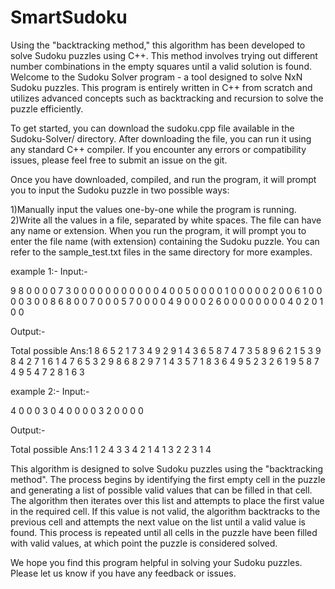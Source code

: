 # SmartSudoku
Using the "backtracking method," this algorithm has been developed to solve Sudoku puzzles using C++. This method involves trying out different number combinations in the empty squares until a valid solution is found.
Welcome to the Sudoku Solver program - a tool designed to solve NxN Sudoku puzzles. This program is entirely written in C++ from scratch and utilizes advanced concepts such as backtracking and recursion to solve the puzzle efficiently.

To get started, you can download the sudoku.cpp file available in the Sudoku-Solver/ directory. After downloading the file, you can run it using any standard C++ compiler. If you encounter any errors or compatibility issues, please feel free to submit an issue on the git.

Once you have downloaded, compiled, and run the program, it will prompt you to input the Sudoku puzzle in two possible ways:

1)Manually input the values one-by-one while the program is running.
2)Write all the values in a file, separated by white spaces. The file can have any name or extension. When you run the program, it will prompt you to enter the file name (with extension) containing the Sudoku puzzle. You can refer to the sample_test.txt files in the same directory for more examples.

example 1:-
Input:-

9
8 0 0 0 0 7 3 0 0
0 0 0 0 0 0 0 0 0
4 0 0 5 0 0 0 0 1
0 0 0 0 0 2 0 0 6
1 0 0 0 0 3 0 0 8
6 8 0 0 7 0 0 0 5
7 0 0 0 0 4 9 0 0
0 2 6 0 0 0 0 0 0
0 0 4 0 2 0 1 0 0

Output:-

Total possible Ans:1
8 6 5 2 1 7 3 4 9 
2 9 1 4 3 6 5 8 7 
4 7 3 5 8 9 6 2 1 
5 3 9 8 4 2 7 1 6 
1 4 7 6 5 3 2 9 8 
6 8 2 9 7 1 4 3 5 
7 1 8 3 6 4 9 5 2 
3 2 6 1 9 5 8 7 4 
9 5 4 7 2 8 1 6 3


example 2:-
Input:-

4
0 0 0 3
0 4 0 0
0 0 3 2
0 0 0 0

Output:-

Total possible Ans:1
1 2 4 3 
3 4 2 1 
4 1 3 2 
2 3 1 4


This algorithm is designed to solve Sudoku puzzles using the "backtracking method". The process begins by identifying the first empty cell in the puzzle and generating a list of possible valid values that can be filled in that cell. The algorithm then iterates over this list and attempts to place the first value in the required cell. If this value is not valid, the algorithm backtracks to the previous cell and attempts the next value on the list until a valid value is found. This process is repeated until all cells in the puzzle have been filled with valid values, at which point the puzzle is considered solved.

We hope you find this program helpful in solving your Sudoku puzzles. Please let us know if you have any feedback or issues.
